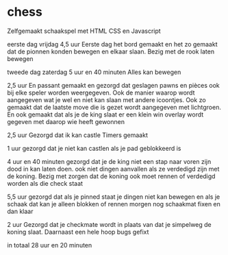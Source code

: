 # chess
Zelfgemaakt schaakspel met HTML CSS en Javascript

eerste dag vrijdag 4,5 uur
Eerste dag het bord gemaakt en het zo gemaakt dat de pionnen konden bewegen en elkaar slaan. Bezig met de rook laten bewegen


tweede dag zaterdag 5 uur en 40 minuten
Alles kan bewegen

2,5 uur
En passant gemaakt en gezorgd dat geslagen pawns en pièces ook bij elke speler worden weergegeven.
Ook de manier waarop wordt aangegeven wat je wel en niet kan slaan met andere icoontjes.
Ook zo gemaakt dat de laatste move die is gezet wordt aangegeven met lichtgroen.
En ook gemaakt dat als je de king slaat er een klein win overlay wordt gegeven met daarop wie heeft gewonnen

2,5 uur 
Gezorgd dat ik kan castle
Timers gemaakt

1 uur 
gezorgd dat je niet kan castlen als je pad geblokkeerd is

4 uur en 40 minuten 
gezorgd dat je de king niet een stap naar voren zijn dood in kan laten doen. ook niet dingen aanvallen als ze verdedigd zijn met de koning. Bezig met zorgen dat de koning ook moet rennen of verdedigd worden als die check staat

5,5 uur
gezorgd dat als je pinned staat je dingen niet kan bewegen en als je schaak dat kan je alleen blokken of rennen morgen nog schaakmat fixen en dan klaar

2 uur
Gezorgd dat je checkmate wordt in plaats van dat je simpelweg de koning slaat. Daarnaast een hele hoop bugs gefixt

in totaal 28 uur en 20 minuten
